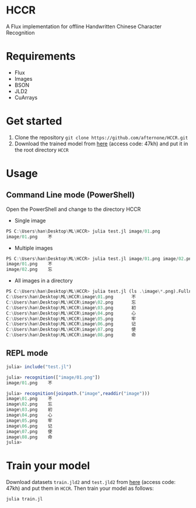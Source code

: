 # HCCR
A Flux implementation for offline Handwritten Chinese Character Recognition

# Requirements
+ Flux
+ Images
+ BSON
+ JLD2
+ CuArrays

# Get started
1. Clone the repository
`git clone https://github.com/afternone/HCCR.git`
2. Download the trained model from [here](https://pan.baidu.com/s/1YP3_KdrrdWQxacU8eyUnXg) (access code: 47kh) and put it in the root directory `HCCR`

# Usage
## Command Line mode (PowerShell)
Open the PowerShell and change to the directory HCCR
+ Single image
```julia
PS C:\Users\han\Desktop\ML\HCCR> julia test.jl image/01.png
image/01.png    不
```
+ Multiple images
```julia
PS C:\Users\han\Desktop\ML\HCCR> julia test.jl image/01.png image/02.png
image/01.png    不
image/02.png    忘
```
+ All images in a directory
```julia
PS C:\Users\han\Desktop\ML\HCCR> julia test.jl (ls .\image\*.png).Fullname
C:\Users\han\Desktop\ML\HCCR\image\01.png       不
C:\Users\han\Desktop\ML\HCCR\image\02.png       忘
C:\Users\han\Desktop\ML\HCCR\image\03.png       初
C:\Users\han\Desktop\ML\HCCR\image\04.png       心
C:\Users\han\Desktop\ML\HCCR\image\05.png       牢
C:\Users\han\Desktop\ML\HCCR\image\06.png       记
C:\Users\han\Desktop\ML\HCCR\image\07.png       使
C:\Users\han\Desktop\ML\HCCR\image\08.png       命
```
## REPL mode
```julia
julia> include("test.jl")

julia> recognition(["image/01.png"])
image/01.png    不

julia> recognition(joinpath.("image",readdir("image")))
image\01.png    不
image\02.png    忘
image\03.png    初
image\04.png    心
image\05.png    牢
image\06.png    记
image\07.png    使
image\08.png    命
julia>
```
# Train your model
Download datasets `train.jld2` and `test.jld2` from [here](https://pan.baidu.com/s/1YP3_KdrrdWQxacU8eyUnXg) (access code: 47kh) and put them in `HCCR`.
Then train your model as follows:
```julia
julia train.jl
```
